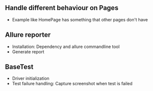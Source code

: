 ## Handle different behaviour on Pages
- Example like HomePage has something that other pages don't have

## Allure reporter
- Installation: Dependency and allure commandline tool
- Generate report

## BaseTest
- Driver initialization
- Test failure handling: Capture screenshot when test is failed